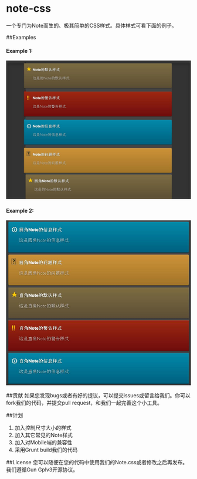 note-css
========

一个专门为Note而生的、极其简单的CSS样式。具体样式可看下面的例子。

##Examples 

#### Example 1:
  ![Example1](/images/example1.jpg)
#### Example 2:
  ![Example2](/images/example2.jpg)

##贡献
如果您发现bugs或者有好的提议，可以提交issues或留言给我们。你可以fork我们的代码，并提交pull request，和我们一起完善这个小工具。

##计划
1. 加入控制尺寸大小的样式
2. 加入其它常见的Note样式
3. 加入对Mobile端的兼容性
4. 采用Grunt build我们的代码

##License
您可以随便在您的代码中使用我们的Note.css或者修改之后再发布。我们遵循Gun Gplv3开源协议。

